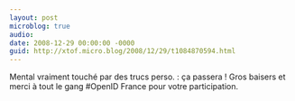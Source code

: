 ```yaml
---
layout: post
microblog: true
audio: 
date: 2008-12-29 00:00:00 -0000
guid: http://xtof.micro.blog/2008/12/29/t1084870594.html
---
```

Mental vraiment touché par des trucs perso. : ça passera ! Gros baisers et merci à tout le gang #OpenID France pour votre participation.
